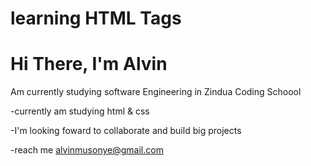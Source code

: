 # learning HTML Tags  
# Hi There, I'm Alvin 
Am currently studying software Engineering in Zindua Coding Schoool 

-currently am studying html & css

-I'm looking foward to collaborate and build big projects

-reach me alvinmusonye@gmail.com

